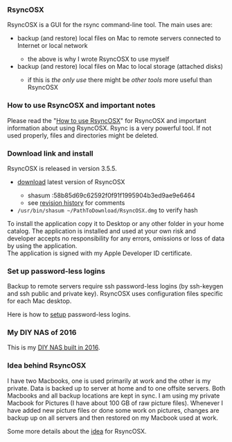 
<h3>RsyncOSX</h3>
RsyncOSX is a GUI for the rsync command-line tool. The main uses are:

<ul>
<li>backup (and restore) local files on Mac to remote servers connected to Internet or local network</li>
<ul>
<li>the above is why I wrote RsyncOSX to use myself</li>
</ul>
<li>backup (and restore) local files on Mac to local storage (attached disks)</li>
<ul>
<li>if this is <i>the only use</i> there might be <i>other tools</i> more useful than RsyncOSX</li>
</ul>
</ul>

<h3>How to use RsyncOSX and important notes</h3>
Please read the "<a href="https://rsyncosx.blogspot.no/2016/08/how-to-use-rsyncosx.html" target="_blank">How to use RsyncOSX</a>" for RsyncOSX and important information about using RsyncOSX. Rsync is a very powerful tool. If not used properly, files and directories might be deleted.

<h3>Download link and install</h3>

RsyncOSX is released in version 3.5.5.
<ul>
<li><a href="https://dl.dropboxusercontent.com/u/52503631/RsyncOSX.dmg" target="_blank">download</a> latest version of RsyncOSX</li>
<ul>
<li>shasum :58b85d69c62592f0f91f1995904b3ed9ae9e6464</li>
<li>see <a href="https://github.com/rsyncOSX/Documentation/blob/master/Changelog.md" target="_blank">revision history</a> for comments</li>
</ul>
<li><code>/usr/bin/shasum ~/PathToDownload/RsyncOSX.dmg</code> to verify hash</li>
<ul>
</ul>
</ul>
To install the application copy it to Desktop or any other folder in your home catalog. The application is installed and used at your own risk and developer accepts no responsibility for any errors, omissions or loss of data by using the application.
<br />
The application is signed with my Apple Developer ID certificate.<br />

<h3>Set up password-less logins</h3>

Backup to remote servers require ssh password-less logins (by ssh-keygen and ssh public and private key). RsyncOSX uses configuration files specific for each Mac desktop.

Here is how to <a href="https://github.com/rsyncOSX/Documentation/blob/master/PasswordlessLogin.md" target="_blank">setup</a> password-less logins.

<h3>My DIY NAS of 2016</h3>
This is my <a href="https://github.com/rsyncOSX/Documentation/blob/master/DIYNAS.md" target="_blank">DIY NAS built in 2016</a>.

<h3>Idea behind RsyncOSX</h3>
I have two Macbooks, one is used primarily at work and the other is my private. Data is backed up to server at home and to one offsite servers. Both Macbooks and all backup locations are kept in sync. I am using my private Macbook for Pictures (I have about 100 GB of raw picture files). Whenever I have added new picture files or done some work on pictures, changes are backup up on all servers and then restored on my Macbook used at work.

Some more details about the <a href="https://github.com/rsyncOSX/Documentation/blob/master/Idea.md" target="_blank">idea</a> for RsyncOSX.